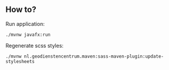 
## How to?

Run application:
```
./mvnw javafx:run
```

Regenerate scss styles:
```
./mvnw nl.geodienstencentrum.maven:sass-maven-plugin:update-stylesheets
```